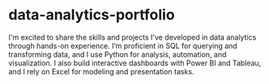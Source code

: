 # data-analytics-portfolio
I'm excited to share the skills and projects I've developed in data analytics through hands-on experience. I’m proficient in SQL for querying and transforming data, and I use Python for analysis, automation, and visualization. I also build interactive dashboards with Power BI and Tableau, and I rely on Excel for modeling and presentation tasks.
